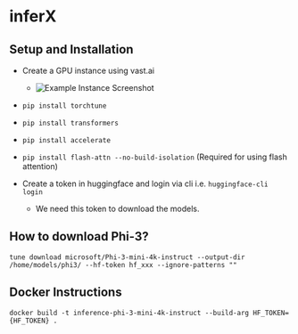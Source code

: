 # inferX

## Setup and Installation

- Create a GPU instance using vast.ai
  - ![Example Instance Screenshot](https://github.com/345ishaan/inferX/assets/7318028/ef75a278-cb98-4822-9689-22f820b53ec4)

- `pip install torchtune`
- `pip install transformers`
- `pip install accelerate`
- `pip install flash-attn --no-build-isolation` (Required for using flash attention)
- Create a token in huggingface and login via cli i.e. `huggingface-cli login`
  - We need this token to download the models.



## How to download Phi-3?

`tune download microsoft/Phi-3-mini-4k-instruct --output-dir /home/models/phi3/ --hf-token hf_xxx --ignore-patterns ""`

## Docker Instructions

`docker build -t inference-phi-3-mini-4k-instruct --build-arg HF_TOKEN={HF_TOKEN} .`
